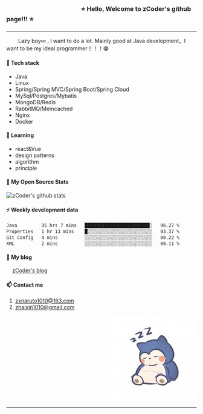 ### &nbsp;&nbsp;&nbsp;&nbsp;&nbsp;&nbsp;&nbsp;&nbsp;&nbsp;&nbsp;&nbsp;&nbsp;&nbsp;&nbsp;&nbsp;&nbsp;&nbsp;&nbsp;&nbsp;&nbsp;&nbsp;&nbsp;&nbsp;&nbsp;&nbsp;&nbsp;&nbsp;&nbsp;&nbsp;&nbsp;&nbsp;&nbsp;&nbsp;&nbsp;&nbsp;&nbsp;&nbsp;&nbsp;&nbsp;&nbsp;&nbsp;&nbsp;&nbsp;&nbsp;&nbsp;&nbsp;&nbsp;&nbsp;&nbsp;&nbsp;&nbsp;⭐&nbsp;Hello, Welcome to zCoder's github page!!!&nbsp;⭐
<hr/>

&nbsp;&nbsp;&nbsp;&nbsp;&nbsp;&nbsp;&nbsp;&nbsp;Lazy boy💤 , I want to do a lot. Mainly good at Java development，I want to be my ideal programmer！！！😁 

#### 🚀 Tech stack 
* Java
* Linux
* Spring/Spring MVC/Spring Boot/Spring Cloud
* MySql/Postgres/Mybatis
* MongoDB/Redis
* RabbitMQ/Memcached
* Nginx
* Docker

#### 🎯 Learning 
 * react&Vue
 * design patterns
 * algorithm
 * principle

#### 👀 My Open Source Stats 
![zCoder's github stats](https://github-readme-stats.vercel.app/api?username=Zxnaruto&theme=algolia&hide_title=true&show_icons=true) 

#### ⚡ Weekly development data 
<!--START_SECTION:waka-->
```text
Java         35 hrs 7 mins   ████████████████████████░   96.27 % 
Properties   1 hr 13 mins    █░░░░░░░░░░░░░░░░░░░░░░░░   03.37 % 
Git Config   4 mins          ░░░░░░░░░░░░░░░░░░░░░░░░░   00.22 % 
XML          2 mins          ░░░░░░░░░░░░░░░░░░░░░░░░░   00.11 % 
```
<!--END_SECTION:waka-->

#### 🌱 My blog 
&nbsp;&nbsp;&nbsp;&nbsp;[zCoder's blog](https://zxnaruto.github.io/zxblog.github.io/)

#### 📫 Contact me 
1. zxnaruto1010@163.com
2. zhaixin1010@gmail.com <p align="right">![](https://github.com/Zxnaruto/zxblog.github.io/blob/master/codeimages/githubpageimage.jpg?raw=true)</p>
<hr/>

